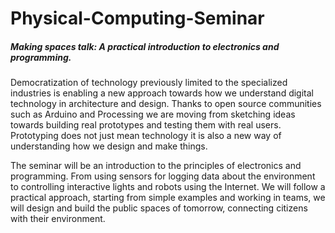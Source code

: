 # Physical-Computing-Seminar

##### Making spaces talk: A practical introduction to electronics and programming.

Democratization of technology previously limited to the specialized industries is enabling a new approach towards how we
understand digital technology in architecture and design. Thanks to open source communities such as Arduino and Processing 
we are moving from sketching ideas towards building real prototypes and testing them with real users. Prototyping does not just mean
technology it is also a new way of understanding how we design and make things.

The seminar will be an introduction to the principles of electronics and programming. From using sensors for logging data about
the environment to controlling interactive lights and robots using the Internet. We will follow a practical approach, starting from
simple examples and working in teams, we will design and build the public spaces of tomorrow, connecting citizens with their environment.

